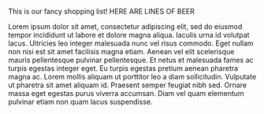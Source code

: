 This is our fancy shopping list!
HERE 
ARE 
LINES 
OF 
BEER

Lorem ipsum dolor sit amet, consectetur adipiscing elit, sed do eiusmod tempor incididunt ut labore et dolore magna aliqua. Iaculis urna id volutpat lacus. Ultricies leo integer malesuada nunc vel risus commodo. Eget nullam non nisi est sit amet facilisis magna etiam. Aenean vel elit scelerisque mauris pellentesque pulvinar pellentesque. Et netus et malesuada fames ac turpis egestas integer eget. Eu turpis egestas pretium aenean pharetra magna ac. Lorem mollis aliquam ut porttitor leo a diam sollicitudin. Vulputate ut pharetra sit amet aliquam id. Praesent semper feugiat nibh sed. Ornare massa eget egestas purus viverra accumsan. Diam vel quam elementum pulvinar etiam non quam lacus suspendisse.

